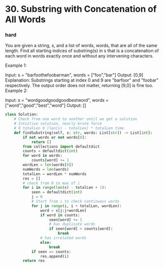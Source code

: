 # 30. Substring with Concatenation of All Words
### hard
You are given a string, s, and a list of words, words, that are all of the same length. Find all starting indices of substring(s) in s that is a concatenation of each word in words exactly once and without any intervening characters.

Example 1:

Input:
  s = "barfoothefoobarman",
  words = ["foo","bar"]
Output: [0,9]
Explanation: Substrings starting at index 0 and 9 are "barfoor" and "foobar" respectively.
The output order does not matter, returning [9,0] is fine too.
Example 2:

Input:
  s = "wordgoodgoodgoodbestword",
  words = ["word","good","best","word"]
Output: []

```python
class Solution:
    # Check from one word to another until we get a solution
    # Intuitive solution, nearly brute force
    # O totalLen O (len(s) - totalLen) * totalLen time
    def findSubstring(self, s: str, words: List[str]) -> List[int]:
        if not words or not words[0]:
            return []
        from collections import defaultdict
        counts = defaultdict(int)
        for word in words:
            counts[word] += 1
        wordLen = len(words[0])
        numWords = len(words)
        totalLen = wordLen * numWords
        res = []
        # check from 0 to max of i
        for i in range(len(s) - totalLen + 1):
            seen = defaultdict(int)
            j = 0
            # Start from i to check continuous words
            for j in range(i, i + totalLen, wordLen):
                word = s[j:j+wordLen]
                if word in counts:
                    seen[word] += 1
                    # has duplicate words
                    if seen[word] > counts[word]:
                        break
                # has irrelated words
                else:
                    break
            if seen == counts:
                res.append(i)
        return res
               

```